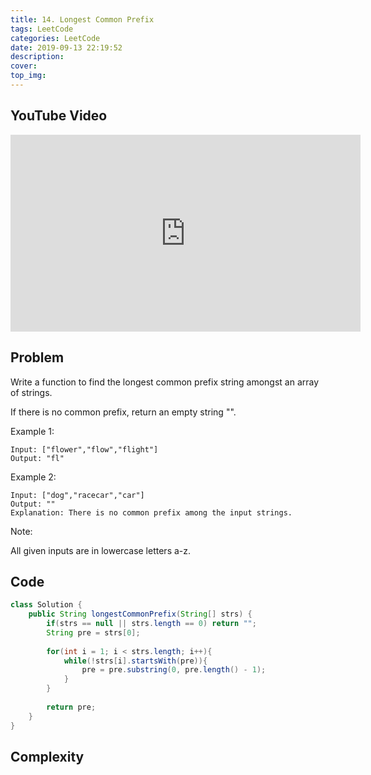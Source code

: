 ```yaml
---
title: 14. Longest Common Prefix
tags: LeetCode
categories: LeetCode
date: 2019-09-13 22:19:52
description:
cover:
top_img:
---
```

## YouTube Video
<iframe width="560" height="315" src="https://www.youtube.com/embed/gvDxumXJGxY" frameborder="0" allow="accelerometer; autoplay; encrypted-media; gyroscope; picture-in-picture" allowfullscreen></iframe>

## Problem
Write a function to find the longest common prefix string amongst an array of strings.

If there is no common prefix, return an empty string "".

Example 1:
```
Input: ["flower","flow","flight"]
Output: "fl"
```
Example 2:
```
Input: ["dog","racecar","car"]
Output: ""
Explanation: There is no common prefix among the input strings.
```
Note:

All given inputs are in lowercase letters a-z.


## Code
```java
class Solution {
    public String longestCommonPrefix(String[] strs) {
        if(strs == null || strs.length == 0) return "";
        String pre = strs[0];
        
        for(int i = 1; i < strs.length; i++){
            while(!strs[i].startsWith(pre)){
                pre = pre.substring(0, pre.length() - 1);
            }
        }
        
        return pre;
    }
}
```

## Complexity
